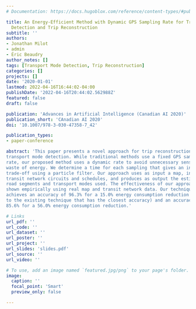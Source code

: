 ```yaml
---
# Documentation: https://docs.hugoblox.com/reference/content-types/#publications

title: An Energy-Efficient Method with Dynamic GPS Sampling Rate for Transport Mode
  Detection and Trip Reconstruction
subtitle: ''
authors:
- Jonathan Milot
- admin
- Éric Beaudry
author_notes: []
tags: [Transport Mode Detection, Trip Reconstruction]
categories: []
projects: []
date: '2020-01-01'
lastmod: 2022-04-16T16:44:02-04:00
publishDate: '2022-04-16T20:44:02.562988Z'
featured: false
draft: false

publication: 'Advances in Artificial Intelligence (Canadian AI 2020)'
publication_short: 'CAnadian AI 2020'
doi: '10.1007/978-3-030-47358-7_42'

publication_types:
- paper-conference

abstract: 'This paper presents a novel approach for trip reconstruction and
transport mode detection. While traditional methods use a fixed GPS sampling
rate, our proposed method uses a dynamic rate to avoid unnecessary sensing and
waste of energy. We determine a time for each sampling that gives an interesting
trade-off using a particle filter. Our approach uses as input a map, including
transit network circuits and schedules, and produces as output the estimated
road segments and transport modes used. The effectiveness of our approach is
shown empirically using real map and transit network data. Our technique
achieves an accuracy of 96.3% for a 15.0% energy consumption reduction (compared
to the existing technique that has the closest accuracy) and an accuracy of
85.6% for a 56.0% energy consumption reduction.'

# Links
url_pdf: ''
url_code: ''
url_dataset: ''
url_poster: ''
url_project: ''
url_slides: 'slides.pdf'
url_source: ''
url_video: ''

# To use, add an image named `featured.jpg/png` to your page's folder.
image:
  caption: ''
  focal_point: 'Smart'
  preview_only: false

---
```

